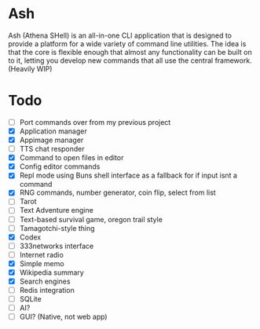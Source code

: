 # Ash

Ash (Athena SHell) is an all-in-one CLI application that is designed to provide a platform for a wide variety of command line utilities.
The idea is that the core is flexible enough that almost any functionality can be built on to it, letting you develop new commands that all use the central framework.
(Heavily WIP)

# Todo
- [ ] Port commands over from my previous project
- [X] Application manager
- [X] Appimage manager
- [ ] TTS chat responder
- [X] Command to open files in editor
- [X] Config editor commands
- [X] Repl mode using Buns shell interface as a fallback for if input isnt a command
- [X] RNG commands, number generator, coin flip, select from list
- [ ] Tarot
- [ ] Text Adventure engine
- [ ] Text-based survival game, oregon trail style
- [ ] Tamagotchi-style thing
- [X] Codex
- [ ] 333networks interface
- [ ] Internet radio
- [X] Simple memo
- [X] Wikipedia summary
- [X] Search engines
- [ ] Redis integration
- [ ] SQLite
- [ ] AI?
- [ ] GUI? (Native, not web app)
